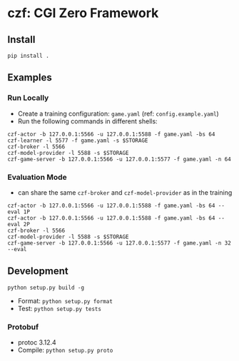 # czf: CGI Zero Framework

## Install

```shell
pip install .
```

## Examples

### Run Locally

- Create a training configuration: `game.yaml` (ref: `config.example.yaml`)
- Run the following commands in different shells:

```shell
czf-actor -b 127.0.0.1:5566 -u 127.0.0.1:5588 -f game.yaml -bs 64
czf-learner -l 5577 -f game.yaml -s $STORAGE
czf-broker -l 5566
czf-model-provider -l 5588 -s $STORAGE
czf-game-server -b 127.0.0.1:5566 -u 127.0.0.1:5577 -f game.yaml -n 64
```

### Evaluation Mode

- can share the same `czf-broker` and `czf-model-provider` as in the training

```shell
czf-actor -b 127.0.0.1:5566 -u 127.0.0.1:5588 -f game.yaml -bs 64 --eval 1P
czf-actor -b 127.0.0.1:5566 -u 127.0.0.1:5588 -f game.yaml -bs 64 --eval 2P
czf-broker -l 5566
czf-model-provider -l 5588 -s $STORAGE
czf-game-server -b 127.0.0.1:5566 -u 127.0.0.1:5577 -f game.yaml -n 32 --eval
```

## Development

```shell
python setup.py build -g
```

- Format: `python setup.py format`
- Test: `python setup.py tests`

### Protobuf

- protoc 3.12.4
- Compile: `python setup.py proto`
